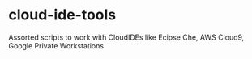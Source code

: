 # cloud-ide-tools
Assorted scripts to work with CloudIDEs like Ecipse Che, AWS Cloud9, Google Private Workstations
